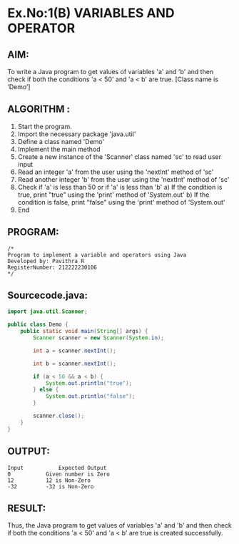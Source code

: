 # Ex.No:1(B) VARIABLES AND OPERATOR

## AIM:
To write a Java program to get values of variables 'a' and 'b' and then check if both the conditions 'a < 50' and 'a < b' are true. [Class name is ‘Demo’]

## ALGORITHM :
1.	Start the program.
2.	Import the necessary package 'java.util'
3.	Define a class named 'Demo'
4.	Implement the main method
5.	Create a new instance of the 'Scanner' class named 'sc' to read user input
6.	Read an integer 'a' from the user using the 'nextInt' method of 'sc'
7.	Read another integer 'b' from the user using the 'nextInt' method of 'sc'
8.	Check if 'a' is less than 50 or if 'a' is less than 'b'
a)	If the condition is true, print "true" using the 'print' method of 'System.out'
b)	If the condition is false, print "false" using the 'print' method of 'System.out'
9.	End

## PROGRAM:
 ```
/*
Program to implement a variable and operators using Java
Developed by: Pavithra R
RegisterNumber: 212222230106  
*/
```

## Sourcecode.java:
```java
import java.util.Scanner;

public class Demo {
    public static void main(String[] args) {
        Scanner scanner = new Scanner(System.in);

        int a = scanner.nextInt();

        int b = scanner.nextInt();

        if (a < 50 && a < b) {
            System.out.println("true");
        } else {
            System.out.println("false");
        }

        scanner.close();
    }
}
```

## OUTPUT:
```
Input	        Expected Output
0	        Given number is Zero
12	        12 is Non-Zero
-32	        -32 is Non-Zero
```

## RESULT:
Thus, the Java program to get values of variables 'a' and 'b' and then check if both the conditions 'a < 50' and 'a < b' are true is created successfully.
